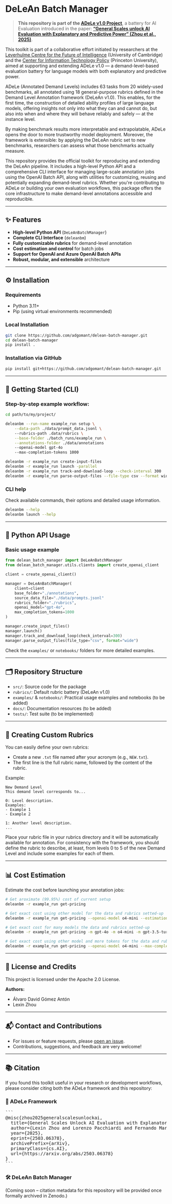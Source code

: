 # DeLeAn Batch Manager

> **This repository is part of the [ADeLe v1.0 Project](https://kinds-of-intelligence-cfi.github.io/ADELE/)**, a battery for AI Evaluation introduced in the paper:
> **[“General Scales unlock AI Evaluation with Explanatory and Predictive Power” (Zhou et al., 2025)](https://arxiv.org/pdf/2503.06378)**.

This toolkit is part of a collaborative effort initiated by researchers at the [Leverhulme Centre for the Future of Intelligence](https://www.lcfi.ac.uk) (University of Cambridge) and the [Center for Information Technology Policy](https://citp.princeton.edu) (Princeton University), aimed at supporting and extending ADeLe v1.0 — a demand-level-based evaluation battery for language models with both explanatory and predictive power.

ADeLe (Annotated Demand Levels) includes 63 tasks from 20 widely-used benchmarks, all annotated using 18 general-purpose rubrics defined in the Demand Level Annotation framework (DeLeAn v1.0). This enables, for the first time, the construction of detailed ability profiles of large language models, offering insights not only into what they can and cannot do, but also into when and where they will behave reliably and safely — at the instance level.

By making benchmark results more interpretable and extrapolatable, ADeLe opens the door to more trustworthy model deployment. Moreover, the framework is extensible: by applying the DeLeAn rubric set to new benchmarks, researchers can assess what those benchmarks actually measure.

This repository provides the official toolkit for reproducing and extending the DeLeAn pipeline. It includes a high-level Python API and a comprehensive CLI interface for managing large-scale annotation jobs using the OpenAI Batch API, along with utilities for customizing, reusing and potentially expanding demand-level rubrics. Whether you're contributing to ADeLe or building your own evaluation workflows, this package offers the core infrastructure to make demand-level annotations accessible and reproducible.

---

## ✨ Features

* **High-level Python API** (`DeLeAnBatchManager`)
* **Complete CLI Interface** (`deleanbm`)
* **Fully customizable rubrics** for demand-level annotation
* **Cost estimation and control** for batch jobs
* **Support for OpenAI and Azure OpenAI Batch APIs**
* **Robust, modular, and extensible** architecture

---

## ⚙️ Installation

### Requirements

* Python 3.11+
* Pip (using virtual environments recommended)

### Local Installation

```bash
git clone https://github.com/adgomant/delean-batch-manager.git
cd delean-batch-manager
pip install .
```

### Installation via GitHub

```bash
pip install git+https://github.com/adgomant/delean-batch-manager.git
```

---

## 🚀 Getting Started (CLI)

### Step-by-step example workflow:

```bash
cd path/to/my/project/

deleanbm --run-name example_run setup \
    --data-path ./data/prompt_data.jsonl \ 
    --rubrics-path .data/rubrics \
    --base-folder ./batch_runs/example_run \
    --annotations-folder ./data/annotations
    --openai-model gpt-4o
    --max-completion-tokens 1000

deleanbm -r example_run create-input-files
deleanbm -r example_run launch -parallel
deleanbm -r example_run track-and-download-loop --check-interval 300
deleanbm -r example_run parse-output-files --file-type csv --format wide
```

### CLI help

Check available commands, their options and detailed usage information.

```bash
deleanbm --help
deleanbm launch --help
```

---

## 🐍 Python API Usage

### Basic usage example

```python
from delean_batch_manager import DeLeAnBatchManager
from delean_batch_manager.utils.clients import create_openai_client

client = create_openai_client()

manager = DeLeAnBatchManager(
    client=client
    base_folder="./annotations",
    source_data_file="./data/prompts.jsonl"
    rubrics_folder="./rubrics",
    openai_model="gpt-4o",
    max_completion_tokens=1000
)

manager.create_input_files()
manager.launch()
manager.track_and_download_loop(check_interval=300)
manager.parse_output_files(file_type="csv", format="wide")
```

Check the `examples/` or `notebooks/` folders for more detailed examples.

---

## 🗂️ Repository Structure

* `src/`: Source code for the package
* `rubrics/`: Default rubric battery (DeLeAn v1.0)
* `examples/` & `notebooks/`: Practical usage examples and notebooks (to be added)
* `docs/`: Documentation resources (to be added)
* `tests/`: Test suite (to be implemented)

---

## 📖 Creating Custom Rubrics

You can easily define your own rubrics:

* Create a new `.txt` file named after your acronym (e.g., `NEW.txt`).
* The first line is the full rubric name, followed by the content of the rubric.

Example:

```
New Demand Level
This demand level corresponds to...

0: Level description.
Examples:
- Example 1
- Example 2

1: Another level description.
...
```

Place your rubric file in your rubrics directory and it will be automatically available for annotation.
For consistency with the framework, you should define the rubric to describe, at least, from levels 0 to 5 of the new Demand Level and include some examples for each of them.

---

## 📊 Cost Estimation

Estimate the cost before launching your annotation jobs:

```bash
# Get aroximate (99.95%) cost of current setup
deleanbm -r example_run get-pricing

# Get exact cost using other model for the data and rubrics setted-up 
deleanbm -r example_run get-pricing --openai-model o4-mini --estimation exact 

# Get exact cost for many models the data and rubrics setted-up 
deleanbm -r example_run get-pricing -m gpt-4o -m o4-mini -m gpt-3.5-turbo

# Get exact cost using other model and more tokens for the data and rubrics setted-up
deleanbm -r example_run get-pricing --openai-model o4-mini --max-completion-tokens 2000
```

---

## 📜 License and Credits

This project is licensed under the Apache 2.0 License.

**Authors:**

* Álvaro David Gómez Antón
* Lexin Zhou

---

## 📬 Contact and Contributions

* For issues or feature requests, please [open an issue](https://github.com/adgomant/delean-batch-manager/issues).
* Contributions, suggestions, and feedback are very welcome!

---

## 📚 Citation

If you found this toolkit useful in your research or development workflows, please consider citing both the ADeLe framework and this repository:

### 📄 ADeLe Framework

<pre>
```
@misc{zhou2025generalscalesunlockai,
  title={General Scales Unlock AI Evaluation with Explanatory and Predictive Power},
  author={Lexin Zhou and Lorenzo Pacchiardi and Fernando Martínez-Plumed and Katherine M. Collins and Yael Moros-Daval and Seraphina Zhang and Qinlin Zhao and Yitian Huang and Luning Sun and Jonathan E. Prunty and Zongqian Li and Pablo Sánchez-García and Kexin Jiang Chen and Pablo A. M. Casares and Jiyun Zu and John Burden and Behzad Mehrbakhsh and David Stillwell and Manuel Cebrian and Jindong Wang and Peter Henderson and Sherry Tongshuang Wu and Patrick C. Kyllonen and Lucy Cheke and Xing Xie and José Hernández-Orallo},
  year={2025},
  eprint={2503.06378},
  archivePrefix={arXiv},
  primaryClass={cs.AI},
  url={https://arxiv.org/abs/2503.06378}
}
```
</pre>

### 🛠️ DeLeAn Batch Manager

(Coming soon – citation metadata for this repository will be provided once formally archived in Zenodo.)